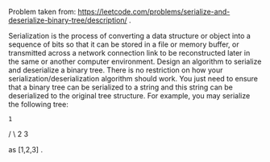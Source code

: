 Problem taken from: https://leetcode.com/problems/serialize-and-deserialize-binary-tree/description/ .

Serialization is the process of converting a data structure or object into a sequence of bits so that it can be stored in a 
file or memory buffer, or transmitted across a network connection link to be reconstructed later in the same or another computer 
environment. Design an algorithm to serialize and deserialize a binary tree. There is no restriction on how your 
serialization/deserialization algorithm should work. You just need to ensure that a binary tree can be serialized 
to a string and this string can be deserialized to the original tree structure. For example, you may serialize the following tree:
   
    1
   / \\
  2   3
  
  as [1,2,3] .
